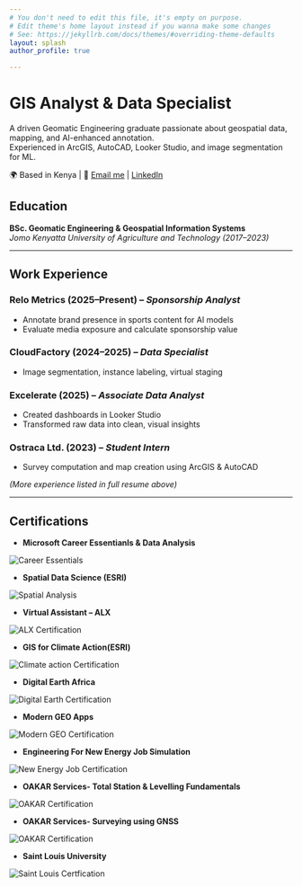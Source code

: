```yaml
---
# You don't need to edit this file, it's empty on purpose.
# Edit theme's home layout instead if you wanna make some changes
# See: https://jekyllrb.com/docs/themes/#overriding-theme-defaults
layout: splash
author_profile: true

---
```


# GIS Analyst & Data Specialist

A driven Geomatic Engineering graduate passionate about geospatial data, mapping, and AI-enhanced annotation.  
Experienced in ArcGIS, AutoCAD, Looker Studio, and image segmentation for ML.

🌍 Based in Kenya | 📧 [Email me](mailto:bitutumogambi@gmail.com) | [LinkedIn](https://www.linkedin.com/in/mercy-mogambi)

## Education

**BSc. Geomatic Engineering & Geospatial Information Systems**  
*Jomo Kenyatta University of Agriculture and Technology (2017–2023)*

---

## Work Experience

### Relo Metrics (2025–Present) – *Sponsorship Analyst*
- Annotate brand presence in sports content for AI models
- Evaluate media exposure and calculate sponsorship value

### CloudFactory (2024–2025) – *Data Specialist*
- Image segmentation, instance labeling, virtual staging

### Excelerate (2025) – *Associate Data Analyst*
- Created dashboards in Looker Studio
- Transformed raw data into clean, visual insights

### Ostraca Ltd. (2023) – *Student Intern*
- Survey computation and map creation using ArcGIS & AutoCAD

*(More experience listed in full resume above)*

---

## Certifications

- **Microsoft Career Essentianls & Data Analysis**
  
 ![Career Essentials](/assets/images/Career-Essentials.jpg)
  
- **Spatial Data Science (ESRI)**
  
![Spatial Analysis](/assets/images/Spatial-Analysis.jpg)
  
- **Virtual Assistant – ALX**

![ALX Certification](/assets/images/ALX.jpg)
  
- **GIS for Climate Action(ESRI)**

![Climate action Certification](/assets/images/Climate-Action.jpg)
  
- **Digital Earth Africa**
  
![Digital Earth Certification](/assets/images/Digital-Earth.jpg)
  
- **Modern GEO Apps**

![Modern GEO Certification](/assets/images/Modern-Geo.jpg)

- **Engineering For New Energy Job Simulation**

![New Energy Job Certification](/assets/images/New-Energy.jpg)

- **OAKAR Services- Total Station & Levelling Fundamentals**
  
![OAKAR Certification](/assets/images/OAKAR.jpg)
  
- **OAKAR Services- Surveying using GNSS**

![OAKAR Certification](/assets/images/OAKAR2.jpg)
  
- **Saint Louis University**
  
![Saint Louis Certfication](/assets/images/SAINT-LOUIS.jpg)
